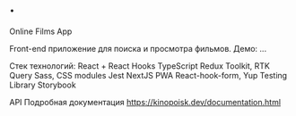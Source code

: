 # .
 Online Films App

Front-end приложение для поиска и просмотра фильмов. Демо: ...

Стек технологий:
React + React Hooks
TypeScript
Redux Toolkit, RTK Query
Sass, CSS modules
Jest
NextJS
PWA
React-hook-form, Yup
Testing Library
Storybook


API
Подробная документация https://kinopoisk.dev/documentation.html
